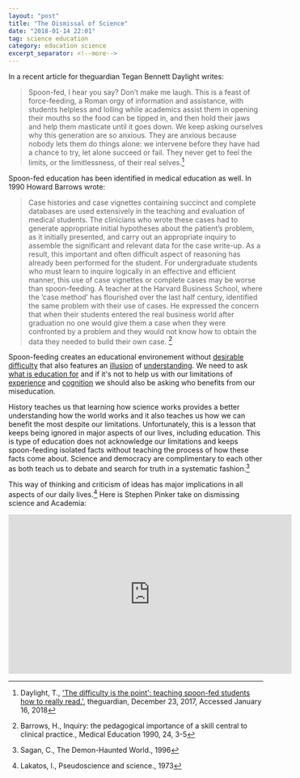 ```yaml
---
layout: "post"
title: "The Dismissal of Science"
date: "2018-01-14 22:01"
tag: science education
category: education science
excerpt_separator: <!--more-->
---
```


In a recent article for theguardian Tegan Bennett Daylight writes:

> Spoon-fed, I hear you say? Don’t make me laugh. This is a feast of force-feeding, a Roman orgy of information and assistance, with students helpless and lolling while academics assist them in opening their mouths so the food can be tipped in, and then hold their jaws and help them masticate until it goes down. We keep asking ourselves why this generation are so anxious. They are anxious because nobody lets them do things alone: we intervene before they have had a chance to try, let alone succeed or fail. They never get to feel the limits, or the limitlessness, of their real selves.[^1]
>

Spoon-fed education has been identified in medical education as well. In 1990 Howard Barrows wrote:

 > Case histories and case vignettes containing succinct and complete databases are used extensively in the teaching and evaluation of medical students. The clinicians who wrote these cases had to generate appropriate initial hypotheses about the patient’s problem, as it initially presented, and carry out an appropriate inquiry to assemble the significant and relevant data for the case write-up. As a result, this important and often difficult aspect of reasoning has already been performed for the student. For undergraduate students who must learn to inquire logically in an effective and efficient manner, this use of case vignettes or complete cases may be worse than spoon-feeding. A teacher at the Harvard Business School, where the ‘case method’ has flourished over the last half century, identified the same problem with their use of cases. He expressed the concern that when their students entered the real business world after graduation no one would give them a case when they were confronted by a problem and they would not know how to obtain the data they needed to build their own case. [^2]
>

Spoon-feeding creates an educational environement without [desirable difficulty](http://www.jvrbntz.com/2017/10/practice-practice-practice.html) that also features an [illusion](http://www.jvrbntz.com/2017/06/learning-understanding-and-illusion-of.html) of [understanding](http://www.jvrbntz.com/2017/09/the-internet-and-illusion-of-explanation.html). We need to ask [what is education for](http://www.jvrbntz.com/2017/06/education-for-tools.html) and if it's not to help us with our limitations of [experience](http://www.jvrbntz.com/2017/08/miscalibrated-and-overconfident.html) and [cognition](http://www.jvrbntz.com/2017/11/what-is-purpose-of-education.html) we should also be asking who benefits from our miseducation.

History teaches us that learning how science works provides a better understanding how the world works and it also teaches us how we can benefit the most despite our limitations. Unfortunately, this is a lesson that keeps being ignored in major aspects of our lives, including education. This is type of education does not acknowledge our limitations and keeps spoon-feeding isolated facts without teaching the process of how these facts come about.  Science and democracy are complimentary to each other as both teach us to debate and search for truth in a systematic fashion.[^3]

This way of thinking and criticism of ideas has major implications in all aspects of our daily lives.[^4] Here is Stephen Pinker take on dismissing science and Academia:

<div align= center class="embed-responsive embed-responsive-4by3">
    <iframe width="560" height="315" class="embed-responsive-item" src="https://www.youtube.com/embed/4HRYVCIcbAg" frameborder="0" allow="autoplay; encrypted-media" allowfullscreen></iframe>
</div>



[^1]: Daylight, T., ['The difficulty is the point': teaching spoon-fed students how to really read.'](https://www.theguardian.com/books/2017/dec/24/the-difficulty-is-the-point-teaching-spoon-fed-students-how-to-really-read), theguardian, December 23, 2017, Accessed January 16, 2018

[^2]: Barrows, H., Inquiry: the pedagogical importance of a skill central to clinical practice., Medical Education 1990, 24, 3-5

[^3]: Sagan, C., The Demon-Haunted World., 1996

[^4]: Lakatos, I., Pseudoscience and science., 1973
